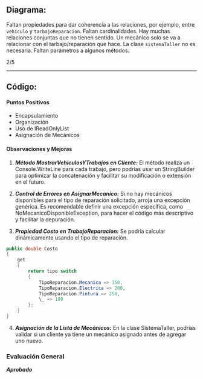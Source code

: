 ## Diagrama:

Faltan propiedades para dar coherencia a las relaciones, por ejemplo, entre `vehículo` y `tarbajoReparacion`.
Faltan cardinalidades.
Hay muchas relaciones conjuntas que no tienen sentido.
Un mecánico solo se va a relacionar con el tarbajo/reparación que hace.
La clase `sistemaTaller` no es necesaria.
Faltan parámetros a algunos métodos.

2/5

---

## Código:

#### Puntos Positivos

- Encapsulamiento
- Organización
- Uso de IReadOnlyList
- Asignación de Mecánicos

#### Observaciones y Mejoras

1. **_Método MostrarVehiculosYTrabajos en Cliente:_** El método realiza un Console.WriteLine para cada trabajo, pero podrías usar un StringBuilder para optimizar la concatenación y facilitar su modificación o extensión en el futuro.

2. **_Control de Errores en AsignarMecanico:_** Si no hay mecánicos disponibles para el tipo de reparación solicitado, arroja una excepción genérica. Es recomendable definir una excepción específica, como NoMecanicoDisponibleException, para hacer el código más descriptivo y facilitar la depuración.

3. **_Propiedad Costo en TrabajoReparacion:_** Se podría calcular dinámicamente usando el tipo de reparación.

```csharp
public double Costo
{
    get
    {
        return tipo switch
        {
            TipoReparacion.Mecanica => 150,
            TipoReparacion.Electrica => 200,
            TipoReparacion.Pintura => 250,
            \_ => 100
        };
    }
}
```

4. **_Asignación de la Lista de Mecánicos:_** En la clase SistemaTaller, podrías validar si un cliente ya tiene un mecánico asignado antes de agregar uno nuevo.

### Evaluación General

**_Aprobado_**
